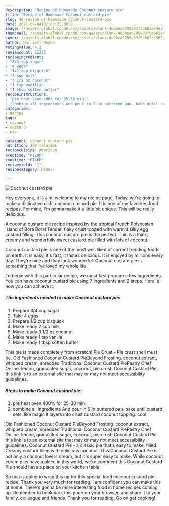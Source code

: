 ```yaml
---
description: "Recipe of Homemade Coconut custard pie"
title: "Recipe of Homemade Coconut custard pie"
slug: 40-recipe-of-homemade-coconut-custard-pie
date: 2021-09-04T02:03:25.807Z
image: //assets-global.cpcdn.com/assets/blank-4e0bea6785e03f5e602ec562f230caae08da540cada707380b4fe1bbebba43da.png
thumbnail: //assets-global.cpcdn.com/assets/blank-4e0bea6785e03f5e602ec562f230caae08da540cada707380b4fe1bbebba43da.png
cover: //assets-global.cpcdn.com/assets/blank-4e0bea6785e03f5e602ec562f230caae08da540cada707380b4fe1bbebba43da.png
author: Harriett Hayes
ratingvalue: 4.2
reviewcount: 12352
recipeingredient:
- "3/4 cup sugar"
- "4 eggs"
- "1/2 cup bisquick"
- "2 cup milk"
- "3 1/2 oz coconut"
- "1 tsp vanilla"
- "1 tbsp soften butter"
recipeinstructions:
- "pre heat oven 400% for 25-30 min."
- "combine all ingredients And pour in 9 in buttered pan. bake until custard sets. like magic it layers into crust custard coconut topping. cool"
categories:
- Recipe
tags:
- coconut
- custard
- pie

katakunci: coconut custard pie 
nutrition: 198 calories
recipecuisine: American
preptime: "PT28M"
cooktime: "PT46M"
recipeyield: "1"
recipecategory: Dinner

---
```



![Coconut custard pie](//assets-global.cpcdn.com/assets/blank-4e0bea6785e03f5e602ec562f230caae08da540cada707380b4fe1bbebba43da.png)

Hey everyone, it is Jim, welcome to my recipe page. Today, we're going to make a distinctive dish, coconut custard pie. It is one of my favorites food recipes. For mine, I'm gonna make it a little bit unique. This will be really delicious.

A coconut custard pie recipe inspired by the tropical French Polynesian island of Bora Bora! Tender, flaky crust topped with warm a silky egg custard filling. This coconut custard pie is the perfect. This is a thick, creamy and wonderfully sweet custard pie filled with lots of coconut.

Coconut custard pie is one of the most well liked of current trending foods on earth. It is easy, it's fast, it tastes delicious. It is enjoyed by millions every day. They're nice and they look wonderful. Coconut custard pie is something that I've loved my whole life.


To begin with this particular recipe, we must first prepare a few ingredients. You can have coconut custard pie using 7 ingredients and 2 steps. Here is how you can achieve it.

<!--inarticleads1-->

##### The ingredients needed to make Coconut custard pie:

1. Prepare 3/4 cup sugar
1. Take 4 eggs
1. Prepare 1/2 cup bisquick
1. Make ready 2 cup milk
1. Make ready 3 1/2 oz coconut
1. Make ready 1 tsp vanilla
1. Make ready 1 tbsp soften butter


This pie is made completely from scratch! Pie Crust - Pie crust shell must be. Old Fashioned Coconut Custard PieBeyond Frosting. coconut extract, whipped cream, shredded Traditional Coconut Custard PiePastry Chef Online. lemon, granulated sugar, coconut, pie crust. Coconut Custard Pie. this link is to an external site that may or may not meet accessibility guidelines. 

<!--inarticleads2-->

##### Steps to make Coconut custard pie:

1. pre heat oven 400% for 25-30 min.
1. combine all ingredients And pour in 9 in buttered pan. bake until custard sets. like magic it layers into crust custard coconut topping. cool


Old Fashioned Coconut Custard PieBeyond Frosting. coconut extract, whipped cream, shredded Traditional Coconut Custard PiePastry Chef Online. lemon, granulated sugar, coconut, pie crust. Coconut Custard Pie. this link is to an external site that may or may not meet accessibility guidelines. Coconut Custard Pie - a classic pie that&#39;s easy to make, filled Creamy custard filled with delicious coconut. This Coconut Custard Pie is not only a coconut lovers dream, but it&#39;s super easy to make. While coconut cream pies have a place in this world, we&#39;re confident this Coconut Custard Pie should have a place on your kitchen table. 

So that is going to wrap this up for this special food coconut custard pie recipe. Thank you very much for reading. I am confident you can make this at home. There's gonna be more interesting food in home recipes coming up. Remember to bookmark this page on your browser, and share it to your family, colleague and friends. Thank you for reading. Go on get cooking!
